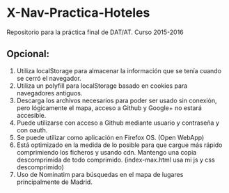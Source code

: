 # X-Nav-Practica-Hoteles
Repositorio para la práctica final de DAT/AT. Curso 2015-2016


## Opcional:
1. Utiliza localStorage para almacenar la información que se tenía cuando se cerró el navegador.
2. Utiliza un polyfill para localStorage basado en cookies para navegadores antiguos.
3. Descarga los archivos necesarios para poder ser usado sin conexión, pero lógicamente el mapa, acceso a Github y Google+ no estará accesible.
4. Puede utilizarse con acceso a Github mediante usuario y contraseña y con oauth.
5. Se puede utilizar como aplicación en Firefox OS. (Open WebApp)
6. Está optimizado en la medida de lo posible para que cargue más rápido comprimiendo los ficheros y usando cdn. Mantengo una copia descomprimida de todo comprimido. (index-max.html usa mi js y css descomprimido)
7. Uso de Nominatim para búsquedas en el mapa de lugares principalmente de Madrid.
